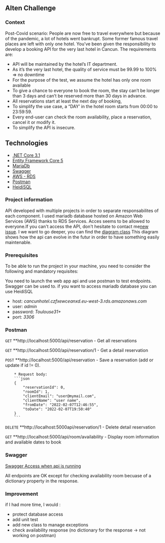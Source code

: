 ## Alten Challenge 

### Context
Post-Covid scenario:
People are now free to travel everywhere but because of the pandemic, a lot of hotels went
bankrupt. Some former famous travel places are left with only one hotel.
You’ve been given the responsibility to develop a booking API for the very last hotel in Cancun.
The requirements are:
- API will be maintained by the hotel’s IT department.
- As it’s the very last hotel, the quality of service must be 99.99 to 100% => no downtime
- For the purpose of the test, we assume the hotel has only one room available
- To give a chance to everyone to book the room, the stay can’t be longer than 3 days and
can’t be reserved more than 30 days in advance.
- All reservations start at least the next day of booking,
- To simplify the use case, a “DAY’ in the hotel room starts from 00:00 to 23:59:59.
- Every end-user can check the room availability, place a reservation, cancel it or modify it.
- To simplify the API is insecure.

## Technologies
* [.NET Core 3.1](https://dotnet.microsoft.com/en-us/download/dotnet/3.1)
* [Entity Framework Core 5](https://docs.microsoft.com/en-us/ef/core/)
* [MariaDb](https://mariadb.org/)
* [Swagger](https://swagger.io/solutions/api-documentation/)
* [AWS - RDS](https://aws.amazon.com/fr/rds/)
* [Postman](https://www.postman.com/downloads/)
* [HeidiSQL](https://www.heidisql.com/download.php)

### Project information
APi developed with multiple projects in order to separate responsabilites of each component.
I used mariadb database hosted on Amazon Web Services (AWS) thanks to RDS Services. Acces seems to be allowed to everyone.If you can't access the API, don't hesitate to contact me[new issue](https://github.com/sbaboot/cancunHotel/issues/new).
I we want to go deeper, you can find the [diagram class](https://github.com/sbaboot/cancunHotel/blob/master/Cancun%20diagram%20class.pdf)
This diagram shows how the api can evolve in the futur in order to have something easily maintenable.

### Prerequisites
To be able to run the project in your machine, you need to consider the following and mandatory requisites:

You need to launch the web app api and use postman to test endpoints. Swagger can be used to.
if you want to access mariadb database you can use HeidiSQL
* host: *cancunhotel.czfxewceanxd.eu-west-3.rds.amazonaws.com*
* user: *admin*
* password: *Toulouse31+*
* port: *3306*


### Postman 
`GET` **http://localhost:5000/api/reservation - Get all reservations

`GET` **http://localhost:5000/api/reservation/1 - Get a detail reservation

`POST` **http://localhost:5000/api/reservation - Save a reservation (add or update if id != 0).

        * Request body:
        ```json
		{    
			"reservationId": 0,
			"roomId": 1,
			"clientEmail": "user@mymail.com",
			"clientName": "user name",
			"fromDate": "2022-02-07T12:46:55",
			"toDate": "2022-02-07T19:50:40"
		}
        ```
		
`DELETE` **http://localhost:5000api/reservation/1 - Delete detail reservation

`GET` **http://localhost:5000/api/room/availability - Display room information and available dates to book

### Swagger
[Swagger Access when api is running](https://localhost:5001/api/swagger/index.html)

All endpoints are OK except for checking availability room becuase of a dictionary property in the response.
### Improvement
if I had more time, I would :
* protect database access
* add unit test
* add new class to manage exceptions
* check availability response (no dictionary for the response -> not working on postman)